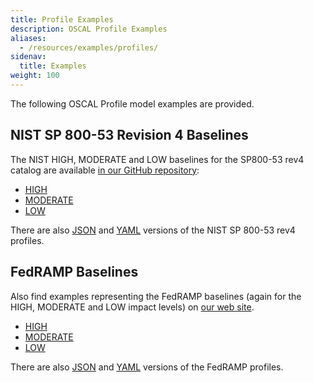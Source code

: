 ```yaml
---
title: Profile Examples
description: OSCAL Profile Examples
aliases:
  - /resources/examples/profiles/
sidenav:
  title: Examples
weight: 100
---
```


The following OSCAL Profile model examples are provided.

## NIST SP 800-53 Revision 4 Baselines

The NIST HIGH, MODERATE and LOW baselines for the SP800-53 rev4 catalog are available [in our GitHub repository](https://github.com/usnistgov/OSCAL/tree/master/content/nist.gov/SP800-53/rev4):

* [HIGH](https://github.com/usnistgov/OSCAL/blob/master/content/nist.gov/SP800-53/rev4/xml/NIST_SP-800-53_rev4_HIGH-baseline_profile.xml)
* [MODERATE](https://github.com/usnistgov/OSCAL/blob/master/content/nist.gov/SP800-53/rev4/xml/NIST_SP-800-53_rev4_MODERATE-baseline_profile.xml)
* [LOW](https://github.com/usnistgov/OSCAL/blob/master/content/nist.gov/SP800-53/rev4/xml/NIST_SP-800-53_rev4_LOW-baseline_profile.xml)

There are also [JSON](https://github.com/usnistgov/OSCAL/blob/master/content/nist.gov/SP800-53/rev4/json) and [YAML](https://github.com/usnistgov/OSCAL/blob/master/content/nist.gov/SP800-53/rev4/yaml) versions of the NIST SP 800-53 rev4 profiles.

## FedRAMP Baselines

Also find examples representing the FedRAMP baselines (again for the HIGH, MODERATE and LOW impact levels) on [our web site](https://github.com/usnistgov/OSCAL/tree/master/content/fedramp.gov).

* [HIGH](https://github.com/usnistgov/OSCAL/blob/master/content/fedramp.gov/xml/FedRAMP_HIGH-baseline_profile.xml)
* [MODERATE](https://github.com/usnistgov/OSCAL/blob/master/content/fedramp.gov/xml/FedRAMP_MODERATE-baseline_profile.xml)
* [LOW](https://github.com/usnistgov/OSCAL/blob/master/content/fedramp.gov/xml/FedRAMP_LOW-baseline_profile.xml)

There are also [JSON](https://github.com/usnistgov/OSCAL/blob/master/content/fedramp.gov/json) and [YAML](https://github.com/usnistgov/OSCAL/blob/master/content/fedramp.gov/yaml) versions of the FedRAMP profiles.
